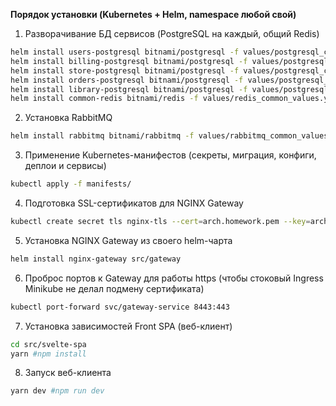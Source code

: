 **Порядок установки (Kubernetes + Helm, namespace любой свой)**
1. Разворачивание БД сервисов (PostgreSQL на каждый, общий Redis)
```bash
helm install users-postgresql bitnami/postgresql -f values/postgresql_common_values.yaml
helm install billing-postgresql bitnami/postgresql -f values/postgresql_common_values.yaml
helm install store-postgresql bitnami/postgresql -f values/postgresql_common_values.yaml
helm install orders-postgresql bitnami/postgresql -f values/postgresql_common_values.yaml
helm install library-postgresql bitnami/postgresql -f values/postgresql_common_values.yaml
helm install common-redis bitnami/redis -f values/redis_common_values.yaml
```
2. Установка RabbitMQ
```bash
helm install rabbitmq bitnami/rabbitmq -f values/rabbitmq_common_values.yaml
```
3. Применение Kubernetes-манифестов (секреты, миграция, конфиги, деплои и сервисы)
```bash
kubectl apply -f manifests/
```
4. Подготовка SSL-сертификатов для NGINX Gateway
```bash
kubectl create secret tls nginx-tls --cert=arch.homework.pem --key=arch.homework-key.pem
```
5. Установка NGINX Gateway из своего helm-чарта
```bash
helm install nginx-gateway src/gateway
```
6. Проброс портов к Gateway для работы https (чтобы стоковый Ingress Minikube не делал подмену сертификата)
```bash
kubectl port-forward svc/gateway-service 8443:443
```
7. Установка зависимостей Front SPA (веб-клиент)
```bash
cd src/svelte-spa
yarn #npm install
```
8. Запуск веб-клиента
```bash
yarn dev #npm run dev
```